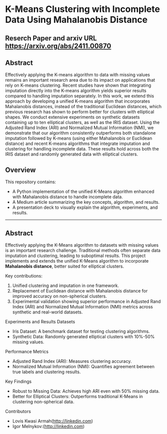 # **K-Means Clustering with Incomplete Data Using Mahalanobis Distance**

## **Reserch Paper and arxiv URL**  https://arxiv.org/abs/2411.00870

## **Abstract**
Effectively applying the K-means algorithm to data with missing values remains an important research
area due to its impact on applications that rely on K-means clustering. Recent studies have shown
that integrating imputation directly into the K-means algorithm yields superior results compared to
handling imputation separately.
In this work, we extend this approach by developing a unified K-means algorithm that incorporates
Mahalanobis distances, instead of the traditional Euclidean distances, which previous research has
shown to perform better for clusters with elliptical shapes.
We conduct extensive experiments on synthetic datasets containing up to ten elliptical clusters, as well
as the IRIS dataset. Using the Adjusted Rand Index (ARI) and Normalized Mutual Information (NMI),
we demonstrate that our algorithm consistently outperforms both standalone imputation followed
by K-means (using either Mahalanobis or Euclidean distance) and recent K-means algorithms that
integrate imputation and clustering for handling incomplete data. These results hold across both the
IRIS dataset and randomly generated data with elliptical clusters.

## **Overview**
This repository contains:
- A Python implementation of the unified K-Means algorithm enhanced with Mahalanobis distance to handle incomplete data.
- A Medium article summarizing the key concepts, algorithm, and results.
- A presentation deck to visually explain the algorithm, experiments, and results.

---

## **Abstract**
Effectively applying the K-Means algorithm to datasets with missing values is an important research challenge. Traditional methods often separate data imputation and clustering, leading to suboptimal results. This project implements and extends the unified K-Means algorithm to incorporate **Mahalanobis distance**, better suited for elliptical clusters.

Key contributions:
1. Unified clustering and imputation in one framework.
2. Replacement of Euclidean distance with Mahalanobis distance for improved accuracy on non-spherical clusters.
3. Experimental validation showing superior performance in Adjusted Rand Index (ARI) and Normalized Mutual Information (NMI) metrics across synthetic and real-world datasets.


Experiments and Results
Datasets
- Iris Dataset: A benchmark dataset for testing clustering algorithms.
- Synthetic Data: Randomly generated elliptical clusters with 10%-50% missing values.

Performance Metrics
- Adjusted Rand Index (ARI): Measures clustering accuracy.
- Normalized Mutual Information (NMI): Quantifies agreement between true labels and clustering results.

Key Findings
- Robust to Missing Data: Achieves high ARI even with 50% missing data.
- Better for Elliptical Clusters: Outperforms traditional K-Means in clustering non-spherical data.


Contributors
- Lovis Kwasi Armah(http://linkedin.com)
- Igor Melnykov:(http://linkedin.com)
